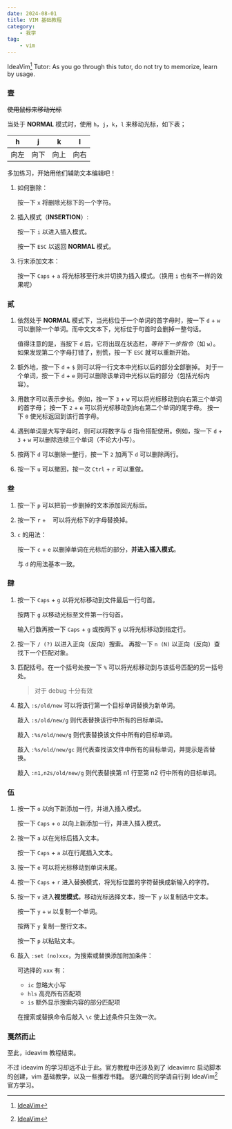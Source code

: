```yaml
---
date: 2024-08-01
title: VIM 基础教程
category:
    - 我学
tag:
    - vim
---
```


IdeaVim[^1] Tutor: As you go through this tutor, do not try to memorize, learn by usage.

### 壹 

~~使用鼠标来移动光标~~

当处于 **NORMAL** 模式时，使用 `h`，`j`，`k`，`l` 来移动光标，如下表；

| h  | j  | k  | l  |
|:--:|:--:|:--:|:--:|
| 向左 | 向下 | 向上 | 向右 |

多加练习，开始用他们辅助文本编辑吧！

1. 如何删除：

   按一下 `x` 将删除光标下的一个字符。

2. 插入模式（**INSERTION**）:

   按一下 `i` 以进入插入模式。

   按一下 `ESC` 以返回 **NORMAL** 模式。

3. 行末添加文本：

   按一下 `Caps` + `a` 将光标移至行末并切换为插入模式。（换用 `i` 也有不一样的效果呢）

### 贰

1. 依然处于 **NORMAL** 模式下，当光标位于一个单词的首字母时，按一下 `d` + `w` 可以删除一个单词。而中文文本下，光标位于句首时会删掉一整句话。

   值得注意的是，当按下 `d` 后，它将出现在状态栏，*等待下一步指令*（如 `w`）。如果发现第二个字母打错了，别慌，按一下 `ESC` 就可以重新开始。

2. 额外地，按一下 `d` + `$` 则可以将一行文本中光标以后的部分全部删掉。
对于一个单词，按一下 `d` + `e` 则可以删除该单词中光标以后的部分（包括光标内容）。

3. 用数字可以表示步长。例如，按一下 `3` + `w` 可以将光标移动到向右第三个单词的首字母；
按一下 `2` + `e` 可以将光标移动到向右第二个单词的尾字母。
按一下 `0` 使光标返回到该行首字母。

4. 遇到单词是大写字母时，则可以将数字与 d 指令搭配使用。例如，按一下 `d` + `3` + `w` 可以删除连续三个单词（不论大小写）。

5. 按两下 `d` 可以删除一整行，按一下 `2` 加两下 `d` 可以删除两行。

6. 按一下 `u` 可以撤回，按一次 `Ctrl` + `r` 可以重做。

### 叁

1. 按一下 `p` 可以把前一步删掉的文本添加回光标后。

2. 按一下 `r` + ` ` 可以将光标下的字母替换掉。

3. `c` 的用法：
    
   按一下 `c` + `e` 以删掉单词在光标后的部分，**并进入插入模式**。
   
   与 `d` 的用法基本一致。

### 肆

1. 按一下 `Caps` + `g` 以将光标移动到文件最后一行句首。

   按两下 `g` 以移动光标至文件第一行句首。

   输入行数再按一下 `Caps` + `g` 或按两下 `g` 以将光标移动到指定行。

2. 按一下 `/ (?)` 以进入正向（反向）搜索。
   再按一下 `n (N)` 以正向（反向）查找下一个匹配对象。

3. 匹配括号。在一个括号处按一下 `%` 可以将光标移动到与该括号匹配的另一括号处。

   > 对于 debug 十分有效

4. 敲入 `:s/old/new` 可以将该行第一个目标单词替换为新单词。

   敲入 `:s/old/new/g` 则代表替换该行中所有的目标单词。

   敲入 `:%s/old/new/g` 则代表替换该文件中所有的目标单词。

   敲入 `:%s/old/new/gc` 则代表查找该文件中所有的目标单词，并提示是否替换。

   敲入 `:n1,n2s/old/new/g` 则代表替换第 n1 行至第 n2 行中所有的目标单词。 

### 伍

1. 按一下 `o` 以向下新添加一行，并进入插入模式。

   按一下 `Caps` + `o` 以向上新添加一行，并进入插入模式。

2. 按一下 `a` 以在光标后插入文本。

   按一下 `Caps` + `a` 以在行尾插入文本。

3. 按一下 `e` 可以将光标移动到单词末尾。

4. 按一下 `Caps` + `r` 进入替换模式，将光标位置的字符替换成新输入的字符。

5. 按一下 `v` 进入**视觉模式**，移动光标选择文本，按一下 `y` 以复制选中文本。

   按一下 `y` + `w` 以复制一个单词。

   按两下 `y` 复制一整行文本。

   按一下 `p` 以粘贴文本。

6. 敲入 `:set (no)xxx`，为搜索或替换添加附加条件：

   可选择的 `xxx` 有：

   - `ic` 忽略大小写
   - `hls` 高亮所有匹配项
   - `is` 额外显示搜索内容的部分匹配项

   在搜索或替换命令后敲入 `\c` 使上述条件只生效一次。

### 戛然而止

至此，ideavim 教程结束。

不过 ideavim 的学习却远不止于此。官方教程中还涉及到了 ideavimrc 启动脚本的创建，vim 基础教学，以及一些推荐书籍。
感兴趣的同学请自行到 IdeaVim[^1] 官方学习。


[^1]: [IdeaVim](https://github.com/JetBrains/ideavim)
